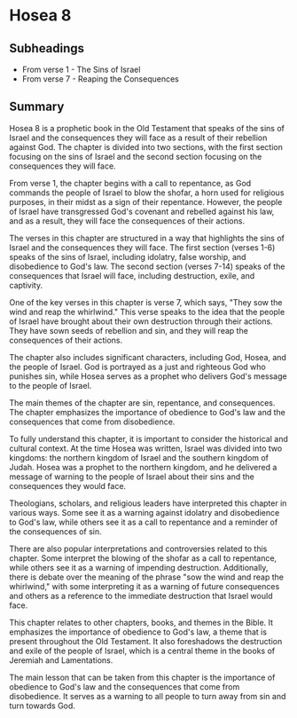 # Hosea 8

## Subheadings

* From verse 1 - The Sins of Israel
* From verse 7 - Reaping the Consequences

## Summary

Hosea 8 is a prophetic book in the Old Testament that speaks of the sins of Israel and the consequences they will face as a result of their rebellion against God. The chapter is divided into two sections, with the first section focusing on the sins of Israel and the second section focusing on the consequences they will face.

From verse 1, the chapter begins with a call to repentance, as God commands the people of Israel to blow the shofar, a horn used for religious purposes, in their midst as a sign of their repentance. However, the people of Israel have transgressed God's covenant and rebelled against his law, and as a result, they will face the consequences of their actions.

The verses in this chapter are structured in a way that highlights the sins of Israel and the consequences they will face. The first section (verses 1-6) speaks of the sins of Israel, including idolatry, false worship, and disobedience to God's law. The second section (verses 7-14) speaks of the consequences that Israel will face, including destruction, exile, and captivity.

One of the key verses in this chapter is verse 7, which says, "They sow the wind and reap the whirlwind." This verse speaks to the idea that the people of Israel have brought about their own destruction through their actions. They have sown seeds of rebellion and sin, and they will reap the consequences of their actions.

The chapter also includes significant characters, including God, Hosea, and the people of Israel. God is portrayed as a just and righteous God who punishes sin, while Hosea serves as a prophet who delivers God's message to the people of Israel.

The main themes of the chapter are sin, repentance, and consequences. The chapter emphasizes the importance of obedience to God's law and the consequences that come from disobedience.

To fully understand this chapter, it is important to consider the historical and cultural context. At the time Hosea was written, Israel was divided into two kingdoms: the northern kingdom of Israel and the southern kingdom of Judah. Hosea was a prophet to the northern kingdom, and he delivered a message of warning to the people of Israel about their sins and the consequences they would face.

Theologians, scholars, and religious leaders have interpreted this chapter in various ways. Some see it as a warning against idolatry and disobedience to God's law, while others see it as a call to repentance and a reminder of the consequences of sin.

There are also popular interpretations and controversies related to this chapter. Some interpret the blowing of the shofar as a call to repentance, while others see it as a warning of impending destruction. Additionally, there is debate over the meaning of the phrase "sow the wind and reap the whirlwind," with some interpreting it as a warning of future consequences and others as a reference to the immediate destruction that Israel would face.

This chapter relates to other chapters, books, and themes in the Bible. It emphasizes the importance of obedience to God's law, a theme that is present throughout the Old Testament. It also foreshadows the destruction and exile of the people of Israel, which is a central theme in the books of Jeremiah and Lamentations.

The main lesson that can be taken from this chapter is the importance of obedience to God's law and the consequences that come from disobedience. It serves as a warning to all people to turn away from sin and turn towards God.